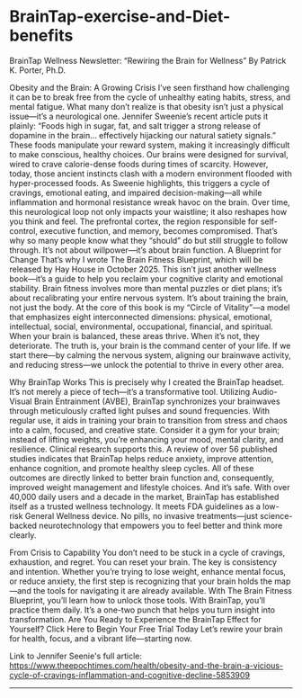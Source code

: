 # BrainTap-exercise-and-Diet-benefits


BrainTap Wellness Newsletter: “Rewiring the Brain for Wellness”
By Patrick K. Porter, Ph.D.
 

Obesity and the Brain: A Growing Crisis
I’ve seen firsthand how challenging it can be to break free from the cycle of unhealthy eating habits, stress, and mental fatigue. What many don’t realize is that obesity isn’t just a physical issue—it’s a neurological one. Jennifer Sweenie’s recent article puts it plainly: “Foods high in sugar, fat, and salt trigger a strong release of dopamine in the brain… effectively hijacking our natural satiety signals.” These foods manipulate your reward system, making it increasingly difficult to make conscious, healthy choices.
Our brains were designed for survival, wired to crave calorie-dense foods during times of scarcity. However, today, those ancient instincts clash with a modern environment flooded with hyper-processed foods. As Sweenie highlights, this triggers a cycle of cravings, emotional eating, and impaired decision-making—all while inflammation and hormonal resistance wreak havoc on the brain.
Over time, this neurological loop not only impacts your waistline; it also reshapes how you think and feel. The prefrontal cortex, the region responsible for self-control, executive function, and memory, becomes compromised. That’s why so many people know what they “should” do but still struggle to follow through. It’s not about willpower—it’s about brain function.
A Blueprint for Change
That’s why I wrote The Brain Fitness Blueprint, which will be released by Hay House in October 2025. This isn’t just another wellness book—it’s a guide to help you reclaim your cognitive clarity and emotional stability. Brain fitness involves more than mental puzzles or diet plans; it’s about recalibrating your entire nervous system. It’s about training the brain, not just the body.
At the core of this book is my “Circle of Vitality”—a model that emphasizes eight interconnected dimensions: physical, emotional, intellectual, social, environmental, occupational, financial, and spiritual. When your brain is balanced, these areas thrive. When it’s not, they deteriorate.
The truth is, your brain is the command center of your life. If we start there—by calming the nervous system, aligning our brainwave activity, and reducing stress—we unlock the potential to thrive in every other area.

 
Why BrainTap Works
This is precisely why I created the BrainTap headset. It’s not merely a piece of tech—it’s a transformative tool. Utilizing Audio-Visual Brain Entrainment (AVBE), BrainTap synchronizes your brainwaves through meticulously crafted light pulses and sound frequencies. With regular use, it aids in training your brain to transition from stress and chaos into a calm, focused, and creative state.
Consider it a gym for your brain; instead of lifting weights, you’re enhancing your mood, mental clarity, and resilience.
Clinical research supports this. A review of over 56 published studies indicates that BrainTap helps reduce anxiety, improve attention, enhance cognition, and promote healthy sleep cycles. All of these outcomes are directly linked to better brain function and, consequently, improved weight management and lifestyle choices.
And it’s safe. With over 40,000 daily users and a decade in the market, BrainTap has established itself as a trusted wellness technology. It meets FDA guidelines as a low-risk General Wellness device. No pills, no invasive treatments—just science-backed neurotechnology that empowers you to feel better and think more clearly.

 


From Crisis to Capability
You don’t need to be stuck in a cycle of cravings, exhaustion, and regret. You can reset your brain. The key is consistency and intention. Whether you’re trying to lose weight, enhance mental focus, or reduce anxiety, the first step is recognizing that your brain holds the map—and the tools for navigating it are already available.
With The Brain Fitness Blueprint, you’ll learn how to unlock those tools. With BrainTap, you’ll practice them daily. It’s a one-two punch that helps you turn insight into transformation.
Are You Ready to Experience the BrainTap Effect for Yourself?
Click Here to Begin Your Free Trial Today
Let’s rewire your brain for health, focus, and a vibrant life—starting now.

Link to Jennifer Seenie's full article: https://www.theepochtimes.com/health/obesity-and-the-brain-a-vicious-cycle-of-cravings-inflammation-and-cognitive-decline-5853909  

________________________________________



